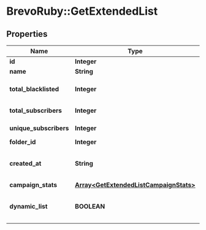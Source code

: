 # BrevoRuby::GetExtendedList

## Properties
Name | Type | Description | Notes
------------ | ------------- | ------------- | -------------
**id** | **Integer** | ID of the list | 
**name** | **String** | Name of the list | 
**total_blacklisted** | **Integer** | Number of blacklisted contacts in the list | 
**total_subscribers** | **Integer** | Number of contacts in the list | 
**unique_subscribers** | **Integer** | Number of unique contacts in the list | 
**folder_id** | **Integer** | ID of the folder | 
**created_at** | **String** | Creation UTC date-time of the list (YYYY-MM-DDTHH:mm:ss.SSSZ) | 
**campaign_stats** | [**Array&lt;GetExtendedListCampaignStats&gt;**](GetExtendedListCampaignStats.md) |  | [optional] 
**dynamic_list** | **BOOLEAN** | Status telling if the list is dynamic or not (true&#x3D;dynamic, false&#x3D;not dynamic) | [optional] 


